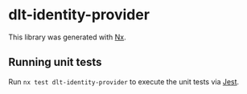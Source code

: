 # dlt-identity-provider

This library was generated with [Nx](https://nx.dev).

## Running unit tests

Run `nx test dlt-identity-provider` to execute the unit tests via [Jest](https://jestjs.io).
